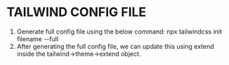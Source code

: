 # TAILWIND CONFIG FILE

1. Generate full config file using the below command: npx tailwindcss init filename --full
2. After generating the full config file, we can update this using extend inside the tailwind->theme->extend object.